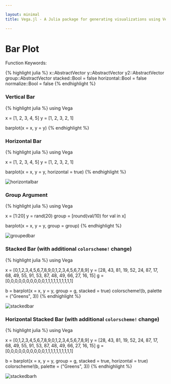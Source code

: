 ```yaml
---

layout: minimal
title: Vega.jl - A Julia package for generating visualizations using Vega

---
```


# Bar Plot

Function Keywords:

{% highlight julia %}
x::AbstractVector
y::AbstractVector
y2::AbstractVector
group::AbstractVector
stacked::Bool = false
horizontal::Bool = false
normalize::Bool = false
{% endhighlight %}

### Vertical Bar
{% highlight julia %}
using Vega

x = [1, 2, 3, 4, 5]
y = [1, 2, 3, 2, 1]

barplot(x = x, y = y)
{% endhighlight %}

 <div id="vis"></div>

 <script type="text/javascript">
// parse a spec and create a visualization view
function parse(spec) {
  vg.parse.spec(spec, function(chart) { chart({el:"#vis"}).update(); });
}
parse(

{"name":"Vega Visualization","height":450,"padding":"auto","marks":[{"properties":{"enter":{"x":{"field":"x","scale":"x"},"y2":{"field":"y2","scale":"y"},"width":{"offset":-1,"scale":"x","band":true},"fill":{"field":"group","scale":"group"},"y":{"field":"y","scale":"y"}}},"from":{"data":"table"},"type":"rect"}],"axes":[{"properties":{"title":{"fontSize":{"value":14}}},"title":"x","type":"x","scale":"x"},{"titleOffset":40,"properties":{"title":{"fontSize":{"value":14}}},"title":"y","type":"y","scale":"y"}],"data":[{"name":"table","values":[{"x":1,"y2":0,"group":1,"y":1},{"x":2,"y2":0,"group":1,"y":2},{"x":3,"y2":0,"group":1,"y":3},{"x":4,"y2":0,"group":1,"y":2},{"x":5,"y2":0,"group":1,"y":1}]}],"scales":[{"name":"x","range":"width","domain":{"data":"table","field":"x"},"type":"ordinal"},{"name":"y","range":"height","domain":{"data":"table","field":"y"},"type":"linear"},{"name":"group","range":["rgb(166,206,227)","rgb( 31,120,180)","rgb(178,223,138)","rgb( 51,160, 44)","rgb(251,154,153)","rgb(227, 26, 28)","rgb(253,191,111)","rgb(255,127,  0)","rgb(202,178,214)","rgb(106, 61,154)","rgb(255,255,153)","rgb(177, 89, 40)"],"domain":{"data":"table","field":"group"},"type":"ordinal"}],"width":450});
</script>

### Horizontal Bar
{% highlight julia %}
using Vega

x = [1, 2, 3, 4, 5]
y = [1, 2, 3, 2, 1]

barplot(x = x, y = y, horizontal = true)
{% endhighlight %}

<img src ="http://johnmyleswhite.github.io/Vega.jl/images/horizontalbar.png" alt = "horizontalbar" >

### Group Argument
{% highlight julia %}
using Vega

x = [1:20]
y = rand(20)
group = [round(val/10) for val in x]

barplot(x = x, y = y, group = group)
{% endhighlight %}

<img src ="http://johnmyleswhite.github.io/Vega.jl/images/groupbar.png" alt = "groupedbar">

### Stacked Bar (with additional `colorscheme!` change)
{% highlight julia %}
using Vega

x = [0,1,2,3,4,5,6,7,8,9,0,1,2,3,4,5,6,7,8,9]
y = [28, 43, 81, 19, 52, 24, 87, 17, 68, 49, 55, 91, 53, 87, 48, 49, 66, 27, 16, 15]
g = [0,0,0,0,0,0,0,0,0,0,1,1,1,1,1,1,1,1,1,1]

b = barplot(x = x, y = y, group = g, stacked = true)
colorscheme!(b, palette = ("Greens", 3))
{% endhighlight %}

<img src ="http://johnmyleswhite.github.io/Vega.jl/images/stackedbar.png" alt = "stackedbar">

### Horizontal Stacked Bar (with additional `colorscheme!` change)
{% highlight julia %}
using Vega

x = [0,1,2,3,4,5,6,7,8,9,0,1,2,3,4,5,6,7,8,9]
y = [28, 43, 81, 19, 52, 24, 87, 17, 68, 49, 55, 91, 53, 87, 48, 49, 66, 27, 16, 15]
g = [0,0,0,0,0,0,0,0,0,0,1,1,1,1,1,1,1,1,1,1]

b = barplot(x = x, y = y, group = g, stacked = true, horizontal = true)
colorscheme!(b, palette = ("Greens", 3))
{% endhighlight %}

<img src ="http://johnmyleswhite.github.io/Vega.jl/images/stackedbarh.png" alt = "stackedbarh">
